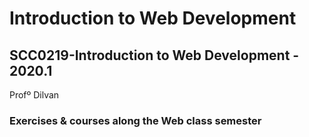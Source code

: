# Introduction to Web Development

## SCC0219-Introduction to Web Development - 2020.1
Profº Dilvan

### Exercises & courses along the Web class semester

